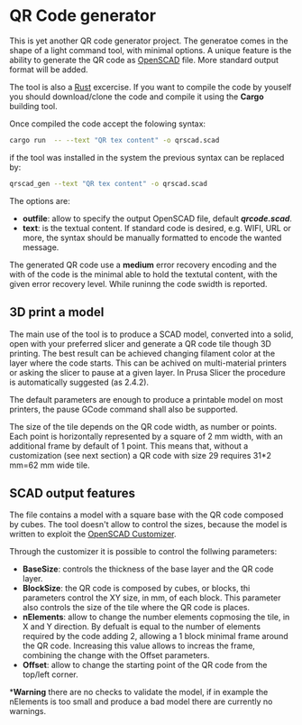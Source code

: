 # QR Code generator

This is yet another QR code generator project. The generatoe comes in the
shape of a light command tool, with minimal options. A unique feature
is the ability to generate the QR code as [OpenSCAD](https://openscad.org/)
file. More standard output format will be added.

The tool is also a [Rust](https://www.rust-lang.org/) excercise. If you want
to compile the code by youself you should download/clone the code and
compile it using the **Cargo** building tool.

Once compiled the code accept the folowing syntax:

```sh
cargo run  -- --text "QR tex content" -o qrscad.scad
```

if the tool was installed in the system the previous syntax can be replaced by:

```sh
qrscad_gen --text "QR tex content" -o qrscad.scad
```

The options are:

* **outfile**: allow to specify the output OpenSCAD file, default ***qrcode.scad***.
* **text**: is the textual content. If standard code is desired, e.g. WIFI, URL or more,
    the syntax should be manually formatted to encode the wanted message.

The generated QR code use a **medium** error recovery encoding and the with of the code
is the minimal able to hold the textutal content, with the given error recovery level.
While runinng the code swidth is reported.

## 3D print a model

The main use of the tool is to produce a SCAD model, converted into a solid, open
with your preferred slicer and generate a QR code tile though 3D printing. 
The best result can be achieved changing filament color at the layer where the code
starts. This can be achived on multi-material printers or asking the slicer to
pause at a given layer. In Prusa Slicer the procedure is automatically suggested 
(as 2.4.2).

The default parameters are enough to produce a printable model on most printers, the
pause GCode command shall also be supported.

The size of the tile depends on the QR code width, as number or points. Each
point is horizontally represented by a square of 2 mm width, with an additional frame
by default of 1 point. This means that, without a customization (see next section)
a QR code with size 29 requires 31*2 mm=62 mm wide tile.

## SCAD output features

The file contains a model with a square base with the QR code composed by cubes.
The tool doesn't allow to control the sizes, because the model is written to exploit
the [OpenSCAD Customizer](https://en.wikibooks.org/wiki/OpenSCAD_User_Manual/Customizer).

Through the customizer it is possible to control the follwing parameters:

* **BaseSize**: controls the thickness of the base layer and the QR code layer.
* **BlockSize**: the QR code is composed by cubes, or blocks, thi parameters control
    the XY size, in mm, of each block. This parameter also controls the size of the 
    tile where the QR code is places.
* **nElements**: allow to change the number elements copmosing the tile, in X and Y
    direction. By defualt is equal to the number of elements required by the code
    adding 2, allowing a 1 block minimal frame around the QR code. Increasing this
    value allows to increas the frame, combining the change with the Offset parameters.
* **Offset**: allow to change the starting point of the QR code from the top/left corner.

***Warning** there are no checks to validate the model, if in example the nElements is
too small and produce a bad model there are currently no warnings.
